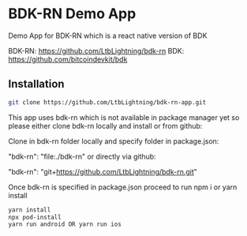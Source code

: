 # BDK-RN Demo App

Demo App for BDK-RN which is a react native version of BDK

BDK-RN: https://github.com/LtbLightning/bdk-rn
BDK: https://github.com/bitcoindevkit/bdk

## Installation

```bash
git clone https://github.com/LtbLightning/bdk-rn-app.git
```

This app uses bdk-rn which is not available in package manager yet so please either clone bdk-rn locally and install or from github:

Clone in bdk-rn folder locally and specify folder in package.json:

"bdk-rn": "file:./bdk-rn"
or directly via github:

"bdk-rn": "git+https://github.com/LtbLightning/bdk-rn.git"

Once bdk-rn is specified in package.json proceed to run npm i or yarn install


```bash
yarn install
npx pod-install
yarn run android OR yarn run ios
```
